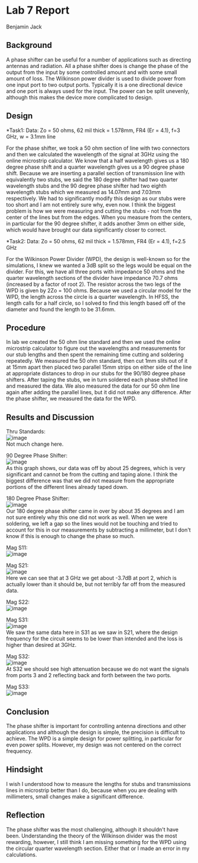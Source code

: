 # Lab 7 Report
Benjamin Jack

## Background
A phase shifter can be useful for a number of applications such as directing antennas and radiation. All a phase
shifter does is change the phase of the output from the input by some controlled amount and with some small amount
of loss. The Wilkinson power divider is used to divide power from one input port to two output ports. Typically
it is a one directional device and one port is always used for the input. The power can be split unevenly, although
this makes the device more complicated to design.

## Design
*Task1:
Data:
Zo = 50 ohms, 62 mil thick = 1.578mm, FR4 (Er = 4.1), f=3 GHz, w = 3.1mm line

For the phase shifter, we took a 50 ohm section of line with two connectors and then we calculated the wavelength
of the signal at 3GHz using the online microstrip calculator. We know that a half wavelength gives us a 180 degree
phase shift and a quarter wavelength gives us a 90 degree phase shift. Because we are inserting a parallel section
of transmission line with equivalently two stubs, we said the 180 degree shifter had two quarter wavelength stubs
and the 90 degree phase shifter had two eighth wavelength stubs which we measured as 14.07mm and 7.03mm respectively.
We had to significantly modify this design as our stubs were too short and I am not entirely sure why, even now. I think
the biggest problem is how we were measuring and cutting the stubs - not from the center of the lines but from the edges.
When you measure from the centers, in particular for the 90 degree shifter, it adds another 3mm on either side, which would
have brought our data significantly closer to correct. 

*Task2:
Data:
Zo = 50 ohms, 62 mil thick = 1.578mm, FR4 (Er = 4.1), f=2.5 GHz

For the Wilkinson Power Divider (WPD), the design is well-known so for the simulations, I knew we wanted a 3dB split
so the legs would be equal on the divider. For this, we have all three ports with impedance 50 ohms and the quarter
wavelength sections of the divider have impedance 70.7 ohms (increased by a factor of root 2). The resistor across the
two legs of the WPD is given by 2Zo = 100 ohms. Because we used a circular model for the WPD, the length across the
circle is a quarter wavelength. In HFSS, the length calls for a half circle, so I solved to find this length based
off of the diameter and found the length to be 31.6mm.

## Procedure
In lab we created the 50 ohm line standard and then we used the online microstrip calculator to figure out the wavelengths
and measurements for our stub lengths and then spent the remaining time cutting and soldering repeatedly. We measured the
50 ohm standard, then cut 1mm slits out of it at 15mm apart then placed two parallel 15mm strips on either side of the
line at appropriate distances to drop in our stubs for the 90/180 degree phase shifters. After taping the stubs, we in turn
soldered each phase shifted line and measured the data. We also measured the data for our 50 ohm line again after adding
the parallel lines, but it did not make any difference. After the phase shifter, we measured the data for the WPD.

## Results and Discussion

Thru Standards: <br>
![image](https://github.com/CourseReps/ECEN452-Spring2016/blob/master/Students/Benejack/Lab7/ThruStandards.png)<br>
Not much change here.

90 Degree Phase Shifter: <br>
![image](https://github.com/CourseReps/ECEN452-Spring2016/blob/master/Students/Benejack/Lab7/90PhaseShifter.png)<br>
As this graph shows, our data was off by about 25 degrees, which is very significant and cannot be from the cutting
and taping alone. I think the biggest difference was that we did not measure from the appropriate portions of the different
lines already taped down.

180 Degree Phase Shifter: <br>
![image](https://github.com/CourseReps/ECEN452-Spring2016/blob/master/Students/Benejack/Lab7/180PhaseShifter)<br>
Our 180 degree phase shifter came in over by about 35 degrees and I am not sure entirely why this one did not
work as well. When we were soldering, we left a gap so the lines would not be touching and tried to account for
this in our measurements by subtracting a millimeter, but I don't know if this is enough to change the phase so much.

Mag S11: <br>
![image](https://github.com/CourseReps/ECEN452-Spring2016/blob/master/Students/Benejack/Lab7/S11Mag.png)<br>

Mag S21: <br>
![image](https://github.com/CourseReps/ECEN452-Spring2016/blob/master/Students/Benejack/Lab7/S21Mag.png)<br>
Here we can see that at 3 GHz we get about -3.7dB at port 2, which is actually lower than it should be, but not terribly
far off from the measured data.

Mag S22: <br>
![image](https://github.com/CourseReps/ECEN452-Spring2016/blob/master/Students/Benejack/Lab7/S22Mag.png)<br>

Mag S31: <br>
![image](https://github.com/CourseReps/ECEN452-Spring2016/blob/master/Students/Benejack/Lab7/S31Mag.png)<br>
We saw the same data here in S31 as we saw in S21, where the design frequency for the circuit seems to be lower
than intended and the loss is higher than desired at 3GHz.

Mag S32: <br>
![image](https://github.com/CourseReps/ECEN452-Spring2016/blob/master/Students/Benejack/Lab7/S32_Mag.png)<br>
At S32 we should see high attenuation because we do not want the signals from ports 3 and 2 reflecting back and
forth between the two ports.

Mag S33: <br>
![image](https://github.com/CourseReps/ECEN452-Spring2016/blob/master/Students/Benejack/Lab7/S33_Mag.png)<br>

## Conclusion
The phase shifter is important for controlling antenna directions and other applications and although the design is simple,
the precision is difficult to achieve. The WPD is a simple design for power splitting, in particular for even power
splits. However, my design was not centered on the correct frequency.

## Hindsight
I wish I understood how to measure the lengths for stubs and transmissions lines in microstrip better than I do,
because when you are dealing with millimeters, small changes make a significant difference.

## Reflection
The phase shifter was the most challenging, although it shouldn't have been. Understanding the theory of the Wilkinson 
divider was the most rewarding, however, I still think I am missing something for the WPD using the circular quarter
wavelength section. Either that or I made an error in my calculations.
